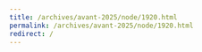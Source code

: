 ```yaml
---
title: /archives/avant-2025/node/1920.html
permalink: /archives/avant-2025/node/1920.html
redirect: /
---
```

